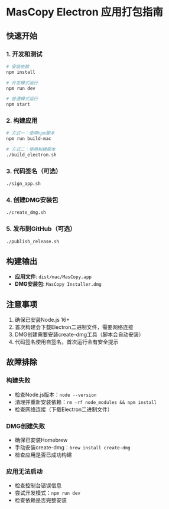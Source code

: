 # MasCopy Electron 应用打包指南

## 快速开始

### 1. 开发和测试
```bash
# 安装依赖
npm install

# 开发模式运行
npm run dev

# 普通模式运行
npm start
```

### 2. 构建应用
```bash
# 方式一：使用npm脚本
npm run build-mac

# 方式二：使用构建脚本
./build_electron.sh
```

### 3. 代码签名（可选）
```bash
./sign_app.sh
```

### 4. 创建DMG安装包
```bash
./create_dmg.sh
```

### 5. 发布到GitHub（可选）
```bash
./publish_release.sh
```

## 构建输出

- **应用文件**: `dist/mac/MasCopy.app`
- **DMG安装包**: `MasCopy Installer.dmg`

## 注意事项

1. 确保已安装Node.js 16+
2. 首次构建会下载Electron二进制文件，需要网络连接
3. DMG创建需要安装create-dmg工具（脚本会自动安装）
4. 代码签名使用自签名，首次运行会有安全提示

## 故障排除

### 构建失败
- 检查Node.js版本：`node --version`
- 清理并重新安装依赖：`rm -rf node_modules && npm install`
- 检查网络连接（下载Electron二进制文件）

### DMG创建失败
- 确保已安装Homebrew
- 手动安装create-dmg：`brew install create-dmg`
- 检查应用是否已成功构建

### 应用无法启动
- 检查控制台错误信息
- 尝试开发模式：`npm run dev`
- 检查依赖是否完整安装